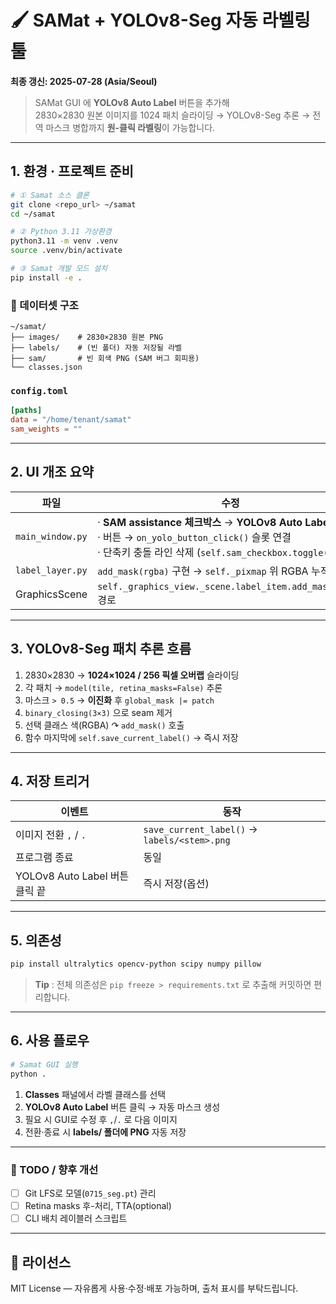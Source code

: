 # 🖌️ SAMat + YOLOv8-Seg 자동 라벨링 툴  
**최종 갱신: 2025-07-28 (Asia/Seoul)**

> SAMat GUI 에 **YOLOv8 Auto Label** 버튼을 추가해  
> 2830×2830 원본 이미지를 1024 패치 슬라이딩 → YOLOv8-Seg 추론 → 전역 마스크 병합까지 **원-클릭 라벨링**이 가능합니다.

---

## 1. 환경 · 프로젝트 준비

```bash
# ① Samat 소스 클론
git clone <repo_url> ~/samat
cd ~/samat

# ② Python 3.11 가상환경
python3.11 -m venv .venv
source .venv/bin/activate

# ③ Samat 개발 모드 설치
pip install -e .
```

### 📂 데이터셋 구조

```
~/samat/
├── images/    # 2830×2830 원본 PNG
├── labels/    # (빈 폴더) 자동 저장될 라벨
├── sam/       # 빈 회색 PNG (SAM 버그 회피용)
└── classes.json
```

### `config.toml`

```toml
[paths]
data = "/home/tenant/samat"
sam_weights = ""
```

---

## 2. UI 개조 요약

| 파일 | 수정 |
|------|------|
| `main_window.py` | · **SAM assistance 체크박스** → **YOLOv8 Auto Label** 버튼<br>· 버튼 → `on_yolo_button_click()` 슬롯 연결<br>· 단축키 충돌 라인 삭제 (`self.sam_checkbox.toggle()`) |
| `label_layer.py` | `add_mask(rgba)` 구현 → `self._pixmap` 위 RGBA 누적 합성 |
| GraphicsScene | `self._graphics_view._scene.label_item.add_mask(rgba)` 경로 |

---

## 3. YOLOv8-Seg 패치 추론 흐름

1. 2830×2830 → **1024×1024 / 256 픽셀 오버랩** 슬라이딩
2. 각 패치 → `model(tile, retina_masks=False)` 추론
3. 마스크 `> 0.5` → **이진화** 후 `global_mask |= patch`
4. `binary_closing(3×3)` 으로 seam 제거
5. 선택 클래스 색(RGBA) ↷ `add_mask()` 호출
6. 함수 마지막에 `self.save_current_label()` → 즉시 저장

---

## 4. 저장 트리거

| 이벤트 | 동작 |
|--------|------|
| 이미지 전환 `,` / `.` | `save_current_label()` → `labels/<stem>.png` |
| 프로그램 종료 | 동일 |
| YOLOv8 Auto Label 버튼 클릭 끝 | 즉시 저장(옵션) |

---

## 5. 의존성

```bash
pip install ultralytics opencv-python scipy numpy pillow
```

> **Tip** : 전체 의존성은 `pip freeze > requirements.txt` 로 추출해 커밋하면 편리합니다.

---

## 6. 사용 플로우

```bash
# Samat GUI 실행
python .
```

1. **Classes** 패널에서 라벨 클래스를 선택  
2. **YOLOv8 Auto Label** 버튼 클릭 → 자동 마스크 생성  
3. 필요 시 GUI로 수정 후 `,`/`.` 로 다음 이미지  
4. 전환·종료 시 **labels/ 폴더에 PNG** 자동 저장

---

### 🚀 TODO / 향후 개선
- [ ] Git LFS로 모델(`0715_seg.pt`) 관리  
- [ ] Retina masks 후-처리, TTA(optional)  
- [ ] CLI 배치 레이블러 스크립트

---

## 📝 라이선스
MIT License — 자유롭게 사용·수정·배포 가능하며, 출처 표시를 부탁드립니다.

